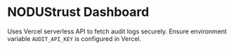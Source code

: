 # NODUStrust Dashboard

Uses Vercel serverless API to fetch audit logs securely.
Ensure environment variable `AUDIT_API_KEY` is configured in Vercel.